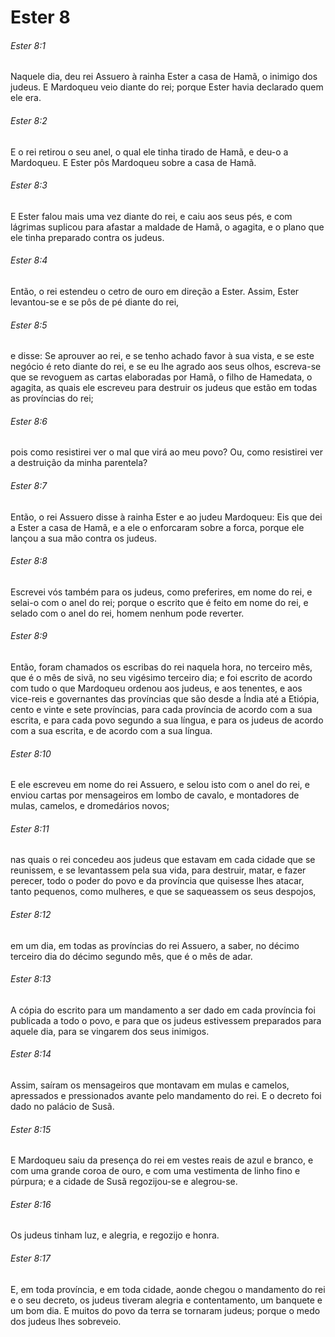 # Ester 8

###### Ester 8:1

Naquele dia, deu rei Assuero à rainha Ester a casa de Hamã, o inimigo dos judeus. E Mardoqueu veio diante do rei; porque Ester havia declarado quem ele era.

###### Ester 8:2

E o rei retirou o seu anel, o qual ele tinha tirado de Hamã, e deu-o a Mardoqueu. E Ester pôs Mardoqueu sobre a casa de Hamã.

###### Ester 8:3

E Ester falou mais uma vez diante do rei, e caiu aos seus pés, e com lágrimas suplicou para afastar a maldade de Hamã, o agagita, e o plano que ele tinha preparado contra os judeus.

###### Ester 8:4

Então, o rei estendeu o cetro de ouro em direção a Ester. Assim, Ester levantou-se e se pôs de pé diante do rei,

###### Ester 8:5

e disse: Se aprouver ao rei, e se tenho achado favor à sua vista, e se este negócio é reto diante do rei, e se eu lhe agrado aos seus olhos, escreva-se que se revoguem as cartas elaboradas por Hamã, o filho de Hamedata, o agagita, as quais ele escreveu para destruir os judeus que estão em todas as províncias do rei;

###### Ester 8:6

pois como resistirei ver o mal que virá ao meu povo? Ou, como resistirei ver a destruição da minha parentela?

###### Ester 8:7

Então, o rei Assuero disse à rainha Ester e ao judeu Mardoqueu: Eis que dei a Ester a casa de Hamã, e a ele o enforcaram sobre a forca, porque ele lançou a sua mão contra os judeus.

###### Ester 8:8

Escrevei vós também para os judeus, como preferires, em nome do rei, e selai-o com o anel do rei; porque o escrito que é feito em nome do rei, e selado com o anel do rei, homem nenhum pode reverter.

###### Ester 8:9

Então, foram chamados os escribas do rei naquela hora, no terceiro mês, que é o mês de sivã, no seu vigésimo terceiro dia; e foi escrito de acordo com tudo o que Mardoqueu ordenou aos judeus, e aos tenentes, e aos vice-reis e governantes das províncias que são desde a Índia até a Etiópia, cento e vinte e sete províncias, para cada província de acordo com a sua escrita, e para cada povo segundo a sua língua, e para os judeus de acordo com a sua escrita, e de acordo com a sua língua.

###### Ester 8:10

E ele escreveu em nome do rei Assuero, e selou isto com o anel do rei, e enviou cartas por mensageiros em lombo de cavalo, e montadores de mulas, camelos, e dromedários novos;

###### Ester 8:11

nas quais o rei concedeu aos judeus que estavam em cada cidade que se reunissem, e se levantassem pela sua vida, para destruir, matar, e fazer perecer, todo o poder do povo e da província que quisesse lhes atacar, tanto pequenos, como mulheres, e que se saqueassem os seus despojos,

###### Ester 8:12

em um dia, em todas as províncias do rei Assuero, a saber, no décimo terceiro dia do décimo segundo mês, que é o mês de adar.

###### Ester 8:13

A cópia do escrito para um mandamento a ser dado em cada província foi publicada a todo o povo, e para que os judeus estivessem preparados para aquele dia, para se vingarem dos seus inimigos.

###### Ester 8:14

Assim, saíram os mensageiros que montavam em mulas e camelos, apressados e pressionados avante pelo mandamento do rei. E o decreto foi dado no palácio de Susã.

###### Ester 8:15

E Mardoqueu saiu da presença do rei em vestes reais de azul e branco, e com uma grande coroa de ouro, e com uma vestimenta de linho fino e púrpura; e a cidade de Susã regozijou-se e alegrou-se.

###### Ester 8:16

Os judeus tinham luz, e alegria, e regozijo e honra.

###### Ester 8:17

E, em toda província, e em toda cidade, aonde chegou o mandamento do rei e o seu decreto, os judeus tiveram alegria e contentamento, um banquete e um bom dia. E muitos do povo da terra se tornaram judeus; porque o medo dos judeus lhes sobreveio.


